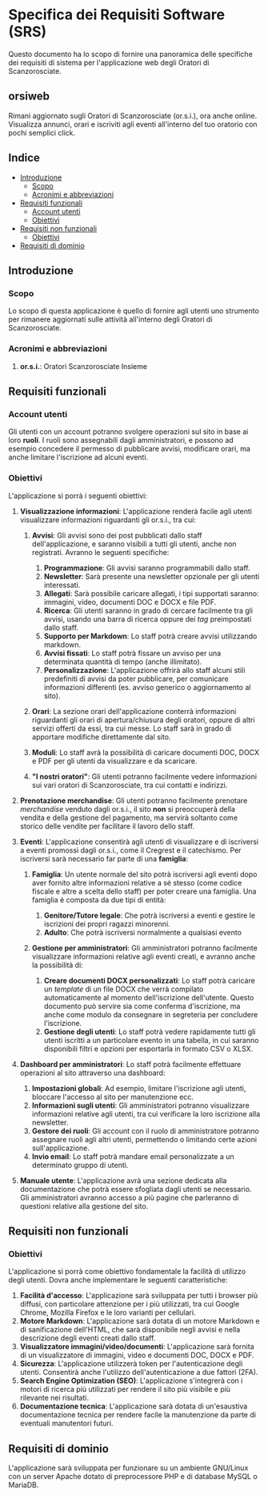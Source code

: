 # Specifica dei Requisiti Software (SRS)

Questo documento ha lo scopo di fornire una panoramica delle specifiche dei requisiti di sistema per l'applicazione web degli Oratori di Scanzorosciate.

## orsiweb
Rimani aggiornato sugli Oratori di Scanzorosciate (or.s.i.), ora anche online. Visualizza annunci, orari e iscriviti agli eventi all'interno del tuo oratorio con pochi semplici click.

## Indice
- [Introduzione](#introduzione)
  - [Scopo](#scopo)
  - [Acronimi e abbreviazioni](#acronimi-e-abbreviazioni)
- [Requisiti funzionali](#requisiti-funzionali)
  - [Account utenti](#account-utenti)
  - [Obiettivi](#obiettivi)
- [Requisiti non funzionali](#requisiti-non-funzionali)
  - [Obiettivi](#obiettivi-1)
- [Requisiti di dominio](#requisiti-di-dominio)

## Introduzione
### Scopo
Lo scopo di questa applicazione è quello di fornire agli utenti uno strumento per rimanere aggiornati sulle attività all'interno degli Oratori di Scanzorosciate.

### Acronimi e abbreviazioni
1. **or.s.i.**: Oratori Scanzorosciate Insieme

## Requisiti funzionali

### Account utenti
Gli utenti con un account potranno svolgere operazioni sul sito in base ai loro **ruoli**. I ruoli sono assegnabili dagli amministratori, e possono ad esempio concedere il permesso di pubblicare avvisi, modificare orari, ma anche limitare l'iscrizione ad alcuni eventi.

### Obiettivi
L'applicazione si porrà i seguenti obiettivi:

1. **Visualizzazione informazioni**: L'applicazione renderà facile agli utenti visualizzare informazioni riguardanti gli or.s.i., tra cui:

    1. **Avvisi**: Gli avvisi sono dei post pubblicati dallo staff dell'applicazione, e saranno visibili a tutti gli utenti, anche non registrati. Avranno le seguenti specifiche:

        1. **Programmazione**: Gli avvisi saranno programmabili dallo staff.
        2. **Newsletter**: Sarà presente una newsletter opzionale per gli utenti interessati.
        3. **Allegati**: Sarà possibile caricare allegati, i tipi supportati saranno: immagini, video, documenti DOC e DOCX e file PDF.
        4. **Ricerca**: Gli utenti saranno in grado di cercare facilmente tra gli avvisi, usando una barra di ricerca oppure dei *tag* preimpostati dallo staff.
        5. **Supporto per Markdown**: Lo staff potrà creare avvisi utilizzando markdown.
        6. **Avvisi fissati**: Lo staff potrà fissare un avviso per una determinata quantità di tempo (anche illimitato).
        7. **Personalizzazione**: L'applicazione offrirà allo staff alcuni stili predefiniti di avvisi da poter pubblicare, per comunicare informazioni differenti (es. avviso generico o aggiornamento al sito).

    2. **Orari**: La sezione orari dell'applicazione conterrà informazioni riguardanti gli orari di apertura/chiusura degli oratori, oppure di altri servizi offerti da essi, tra cui messe. Lo staff sarà in grado di apportare modifiche direttamente dal sito.
    3. **Moduli**: Lo staff avrà la possibilità di caricare documenti DOC, DOCX e PDF per gli utenti da visualizzare e da scaricare.
    4. **"I nostri oratori"**: Gli utenti potranno facilmente vedere informazioni sui vari oratori di Scanzorosciate, tra cui contatti e indirizzi.

2. **Prenotazione merchandise**: Gli utenti potranno facilmente prenotare *merchandise* venduto dagli or.s.i., il sito **non** si preoccuperà della vendita e della gestione del pagamento, ma servirà soltanto come storico delle vendite per facilitare il lavoro dello staff.

3. **Eventi**: L'applicazione consentirà agli utenti di visualizzare e di iscriversi a eventi promossi dagli or.s.i., come il Cregrest e il catechismo. Per iscriversi sarà necessario far parte di una **famiglia**:

   1. **Famiglia**: Un utente normale del sito potrà iscriversi agli eventi dopo aver fornito altre informazioni relative a sé stesso (come codice fiscale e altre a scelta dello staff) per poter creare una famiglia. Una famiglia è composta da due tipi di entità:

      1. **Genitore/Tutore legale**: Che potrà iscriversi a eventi e gestire le iscrizioni dei propri ragazzi minorenni.
      2. **Adulto**: Che potrà iscriversi normalmente a qualsiasi evento

   2. **Gestione per amministratori**: Gli amministratori potranno facilmente visualizzare informazioni relative agli eventi creati, e avranno anche la possibilità di:

      1. **Creare documenti DOCX personalizzati**: Lo staff potrà caricare un *template* di un file DOCX che verrà compilato automaticamente al momento dell'iscrizione dell'utente. Questo documento può servire sia come conferma d'iscrizione, ma anche come modulo da consegnare in segreteria per concludere l'iscrizione.
      2. **Gestione degli utenti**: Lo staff potrà vedere rapidamente tutti gli utenti iscritti a un particolare evento in una tabella, in cui saranno disponibili filtri e opzioni per esportarla in formato CSV o XLSX.

4. **Dashboard per amministratori**: Lo staff potrà facilmente effettuare operazioni al sito attraverso una dashboard:

    1. **Impostazioni globali**: Ad esempio, limitare l'iscrizione agli utenti, bloccare l'accesso al sito per manutenzione ecc.
    2. **Informazioni sugli utenti**: Gli amministratori potranno visualizzare informazioni relative agli utenti, tra cui verificare la loro iscrizione alla newsletter.
    3. **Gestore dei ruoli**: Gli account con il ruolo di amministratore potranno assegnare ruoli agli altri utenti, permettendo o limitando certe azioni sull'applicazione.
    4. **Invio email**: Lo staff potrà mandare email personalizzate a un determinato gruppo di utenti.

5. **Manuale utente**: L'applicazione avrà una sezione dedicata alla documentazione che potrà essere sfogliata dagli utenti se necessario. Gli amministratori avranno accesso a più pagine che parleranno di questioni relative alla gestione del sito.

## Requisiti non funzionali
### Obiettivi
L'applicazione si porrà come obiettivo fondamentale la facilità di utilizzo degli utenti. Dovra anche implementare le seguenti caratteristiche:

1. **Facilità d'accesso**: L'applicazione sarà sviluppata per tutti i browser più diffusi, con particolare attenzione per i più utilizzati, tra cui Google Chrome, Mozilla Firefox e le loro varianti per cellulari.
2. **Motore Markdown**: L'applicazione sarà dotata di un motore Markdown e di sanificazione dell'HTML, che sarà disponibile negli avvisi e nella descrizione degli eventi creati dallo staff.
3. **Visualizzatore immagini/video/documenti**: L'applicazione sarà fornita di un visualizzatore di immagini, video e documenti DOC, DOCX e PDF.
4. **Sicurezza**: L'applicazione utilizzerà token per l'autenticazione degli utenti. Consentirà anche l'utilizzo dell'autenticazione a due fattori (2FA).
5. **Search Engine Optimization (SEO)**: L'applicazione s'integrerà con i motori di ricerca più utilizzati per rendere il sito più visibile e più rilevante nei risultati.
6. **Documentazione tecnica**: L'applicazione sarà dotata di un'esaustiva documentazione tecnica per rendere facile la manutenzione da parte di eventuali manutentori futuri.

## Requisiti di dominio
L'applicazione sarà sviluppata per funzionare su un ambiente GNU/Linux con un server Apache dotato di preprocessore PHP e di database MySQL o MariaDB.
